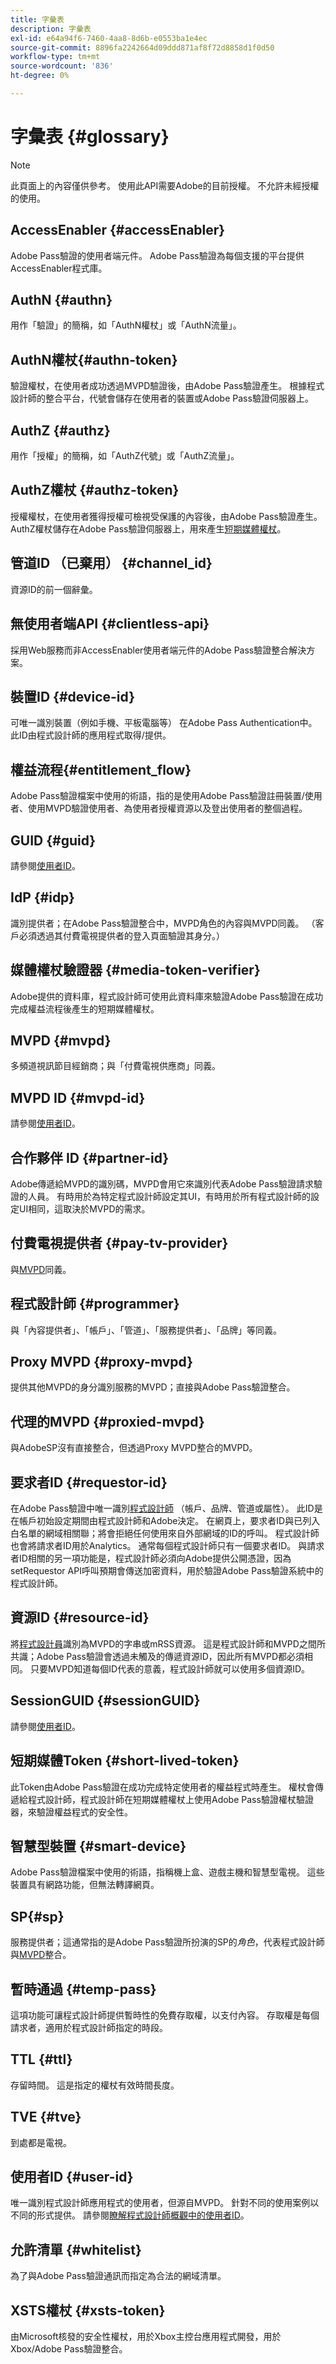 ```yaml
---
title: 字彙表
description: 字彙表
exl-id: e64a94f6-7460-4aa8-8d6b-e0553ba1e4ec
source-git-commit: 8896fa2242664d09ddd871af8f72d8858d1f0d50
workflow-type: tm+mt
source-wordcount: '836'
ht-degree: 0%

---
```


# 字彙表 {#glossary}

>[!NOTE]
>
>此頁面上的內容僅供參考。 使用此API需要Adobe的目前授權。 不允許未經授權的使用。

## AccessEnabler {#accessEnabler}

Adobe Pass驗證的使用者端元件。 Adobe Pass驗證為每個支援的平台提供AccessEnabler程式庫。

## AuthN {#authn}

用作「驗證」的簡稱，如「AuthN權杖」或「AuthN流量」。


## AuthN權杖{#authn-token}

驗證權杖，在使用者成功透過MVPD驗證後，由Adobe Pass驗證產生。 根據程式設計師的整合平台，代號會儲存在使用者的裝置或Adobe Pass驗證伺服器上。

## AuthZ {#authz}

用作「授權」的簡稱，如「AuthZ代號」或「AuthZ流量」。

## AuthZ權杖 {#authz-token}

授權權杖，在使用者獲得授權可檢視受保護的內容後，由Adobe Pass驗證產生。 AuthZ權杖儲存在Adobe Pass驗證伺服器上，用來產生[短期媒體權杖](#short-lived-token)。

## 管道ID （已棄用） {#channel_id}

資源ID的前一個辭彙。

## 無使用者端API {#clientless-api}

採用Web服務而非AccessEnabler使用者端元件的Adobe Pass驗證整合解決方案。

## 裝置ID {#device-id}

可唯一識別裝置（例如手機、平板電腦等） 在Adobe Pass Authentication中。 此ID由程式設計師的應用程式取得/提供。


## 權益流程{#entitlement_flow}

Adobe Pass驗證檔案中使用的術語，指的是使用Adobe Pass驗證註冊裝置/使用者、使用MVPD驗證使用者、為使用者授權資源以及登出使用者的整個過程。


## GUID {#guid}

請參閱[使用者ID](#user-id)。

## IdP {#idp}

識別提供者；在Adobe Pass驗證整合中，MVPD角色的內容與MVPD同義。 （客戶必須透過其付費電視提供者的登入頁面驗證其身分。）

## 媒體權杖驗證器 {#media-token-verifier}

Adobe提供的資料庫，程式設計師可使用此資料庫來驗證Adobe Pass驗證在成功完成權益流程後產生的短期媒體權杖。

## MVPD {#mvpd}

多頻道視訊節目經銷商；與「付費電視供應商」同義。

## MVPD ID {#mvpd-id}

請參閱[使用者ID](#user-id)。

## 合作夥伴 ID {#partner-id}

Adobe傳遞給MVPD的識別碼，MVPD會用它來識別代表Adobe Pass驗證請求驗證的人員。 有時用於為特定程式設計師設定其UI，有時用於所有程式設計師的設定UI相同，這取決於MVPD的需求。

## 付費電視提供者 {#pay-tv-provider}

與[MVPD](#mvpd)同義。

## 程式設計師 {#programmer}

與「內容提供者」、「帳戶」、「管道」、「服務提供者」、「品牌」等同義。

## Proxy MVPD {#proxy-mvpd}

提供其他MVPD的身分識別服務的MVPD；直接與Adobe Pass驗證整合。

## 代理的MVPD {#proxied-mvpd}

與AdobeSP沒有直接整合，但透過Proxy MVPD整合的MVPD。

## 要求者ID {#requestor-id}

在Adobe Pass驗證中唯一識別[程式設計師](#programmer) （帳戶、品牌、管道或屬性）。 此ID是在帳戶初始設定期間由程式設計師和Adobe決定。 在網頁上，要求者ID與已列入白名單的網域相關聯；將會拒絕任何使用來自外部網域的ID的呼叫。 程式設計師也會將請求者ID用於Analytics。 通常每個程式設計師只有一個要求者ID。 與請求者ID相關的另一項功能是，程式設計師必須向Adobe提供公開憑證，因為setRequestor API呼叫預期會傳送加密資料，用於驗證Adobe Pass驗證系統中的程式設計師。

## 資源ID {#resource-id}

將[程式設計員](#programmer)識別為MVPD的字串或mRSS資源。 這是程式設計師和MVPD之間所共識；Adobe Pass驗證會透過未觸及的傳遞資源ID，因此所有MVPD都必須相同。 只要MVPD知道每個ID代表的意義，程式設計師就可以使用多個資源ID。

## SessionGUID {#sessionGUID}

請參閱[使用者ID](#user-id)。

## 短期媒體Token {#short-lived-token}

此Token由Adobe Pass驗證在成功完成特定使用者的權益程式時產生。 權杖會傳遞給程式設計師，程式設計師在短期媒體權杖上使用Adobe Pass驗證權杖驗證器，來驗證權益程式的安全性。

## 智慧型裝置 {#smart-device}

Adobe Pass驗證檔案中使用的術語，指稱機上盒、遊戲主機和智慧型電視。 這些裝置具有網路功能，但無法轉譯網頁。

## SP{#sp}

服務提供者；這通常指的是Adobe Pass驗證所扮演的SP的&#x200B;*角色*，代表程式設計師與[MVPD](#mvpd)整合。

## 暫時通過 {#temp-pass}

這項功能可讓程式設計師提供暫時性的免費存取權，以支付內容。 存取權是每個請求者，適用於程式設計師指定的時段。

## TTL {#ttl}

存留時間。 這是指定的權杖有效時間長度。

## TVE {#tve}

到處都是電視。

## 使用者ID {#user-id}

唯一識別程式設計師應用程式的使用者，但源自MVPD。 針對不同的使用案例以不同的形式提供。 請參閱[瞭解程式設計師概觀中的使用者ID](/help/authentication/programmer-overview.md#user-ids)。

## 允許清單 {#whitelist}

為了與Adobe Pass驗證通訊而指定為合法的網域清單。

## XSTS權杖 {#xsts-token}

由Microsoft核發的安全性權杖，用於Xbox主控台應用程式開發，用於Xbox/Adobe Pass驗證整合。
